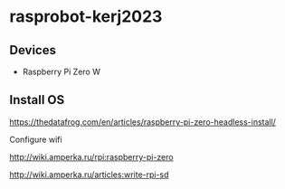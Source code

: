# rasprobot-kerj2023


## Devices

* Raspberry Pi Zero W




## Install OS

https://thedatafrog.com/en/articles/raspberry-pi-zero-headless-install/


Configure wifi


http://wiki.amperka.ru/rpi:raspberry-pi-zero


http://wiki.amperka.ru/articles:write-rpi-sd


